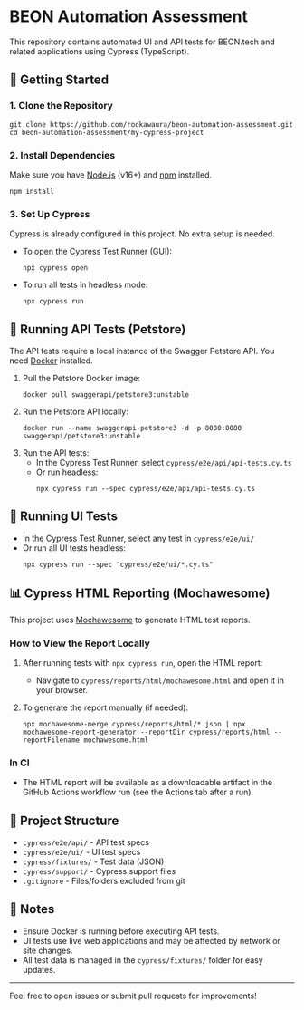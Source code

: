 # BEON Automation Assessment

This repository contains automated UI and API tests for BEON.tech and related applications using Cypress (TypeScript).

## 🚀 Getting Started

### 1. Clone the Repository

```
git clone https://github.com/rodkawaura/beon-automation-assessment.git
cd beon-automation-assessment/my-cypress-project
```

### 2. Install Dependencies

Make sure you have [Node.js](https://nodejs.org/) (v16+) and [npm](https://www.npmjs.com/) installed.

```
npm install
```

### 3. Set Up Cypress

Cypress is already configured in this project. No extra setup is needed.

- To open the Cypress Test Runner (GUI):
  ```
  npx cypress open
  ```
- To run all tests in headless mode:
  ```
  npx cypress run
  ```

## 🧪 Running API Tests (Petstore)

The API tests require a local instance of the Swagger Petstore API. You need [Docker](https://www.docker.com/products/docker-desktop/) installed.

1. Pull the Petstore Docker image:
   ```
   docker pull swaggerapi/petstore3:unstable
   ```
2. Run the Petstore API locally:
   ```
   docker run --name swaggerapi-petstore3 -d -p 8080:8080 swaggerapi/petstore3:unstable
   ```
3. Run the API tests:
   - In the Cypress Test Runner, select `cypress/e2e/api/api-tests.cy.ts`
   - Or run headless:
     ```
     npx cypress run --spec cypress/e2e/api/api-tests.cy.ts
     ```

## 🧪 Running UI Tests

- In the Cypress Test Runner, select any test in `cypress/e2e/ui/`
- Or run all UI tests headless:
  ```
  npx cypress run --spec "cypress/e2e/ui/*.cy.ts"
  ```

## 📊 Cypress HTML Reporting (Mochawesome)

This project uses [Mochawesome](https://github.com/adamgruber/mochawesome) to generate HTML test reports.

### How to View the Report Locally

1. After running tests with `npx cypress run`, open the HTML report:
   - Navigate to `cypress/reports/html/mochawesome.html` and open it in your browser.

2. To generate the report manually (if needed):
   ```
   npx mochawesome-merge cypress/reports/html/*.json | npx mochawesome-report-generator --reportDir cypress/reports/html --reportFilename mochawesome.html
   ```

### In CI
- The HTML report will be available as a downloadable artifact in the GitHub Actions workflow run (see the Actions tab after a run).

## 📂 Project Structure

- `cypress/e2e/api/` - API test specs
- `cypress/e2e/ui/`  - UI test specs
- `cypress/fixtures/` - Test data (JSON)
- `cypress/support/`  - Cypress support files
- `.gitignore`        - Files/folders excluded from git

## 📝 Notes
- Ensure Docker is running before executing API tests.
- UI tests use live web applications and may be affected by network or site changes.
- All test data is managed in the `cypress/fixtures/` folder for easy updates.

---

Feel free to open issues or submit pull requests for improvements!